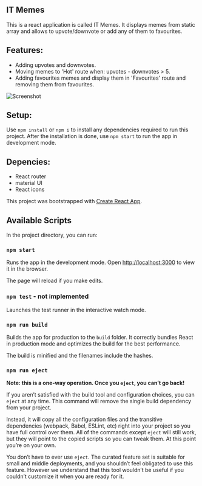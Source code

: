 ## IT Memes

This is a react application is called IT Memes. It displays memes from static array and allows to upvote/downvote or add any of them to favourites.

## Features:
- Adding upvotes and downvotes.
- Moving memes to 'Hot' route when: upvotes - downvotes > 5.
- Adding favourites memes and display them in 'Favourites' route and removing them from favourites. 

![Screenshot](https://user-images.githubusercontent.com/73359367/133320725-8eb4e9f6-5159-4de2-bdcb-9578c2e76603.png)

## Setup:
Use `npm install` or `npm i` to install any dependencies required to run this project.
After the installation is done, use `npm start` to run the app in development mode.

## Depencies:
- React router 
- material UI
- React icons 

This project was bootstrapped with [Create React App](https://github.com/facebook/create-react-app).

## Available Scripts

In the project directory, you can run:

### `npm start`

Runs the app in the development mode.
Open [http://localhost:3000](http://localhost:3000) to view it in the browser.

The page will reload if you make edits.

### `npm test` - not implemented

Launches the test runner in the interactive watch mode.

### `npm run build`

Builds the app for production to the `build` folder.
It correctly bundles React in production mode and optimizes the build for the best performance.

The build is minified and the filenames include the hashes.

### `npm run eject`

**Note: this is a one-way operation. Once you `eject`, you can’t go back!**

If you aren’t satisfied with the build tool and configuration choices, you can `eject` at any time. This command will remove the single build dependency from your project.

Instead, it will copy all the configuration files and the transitive dependencies (webpack, Babel, ESLint, etc) right into your project so you have full control over them. All of the commands except `eject` will still work, but they will point to the copied scripts so you can tweak them. At this point you’re on your own.

You don’t have to ever use `eject`. The curated feature set is suitable for small and middle deployments, and you shouldn’t feel obligated to use this feature. However we understand that this tool wouldn’t be useful if you couldn’t customize it when you are ready for it.
